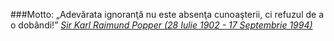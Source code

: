 ###Motto:
&#8222;Adevărata ignoranţă nu este absenţa cunoaşterii, ci refuzul de a o dobândi!&#8221;
<span class="flri">
<cite>
<a href="http://ro.wikipedia.org/wiki/Karl_Popper" title="vezi ... Wikipedia" target="_blank">
Sir Karl Raimund Popper (28 Iulie 1902 - 17 Septembrie 1994)
<i class="fa fa-external-link"></i>
</a>
</cite>
</span>

